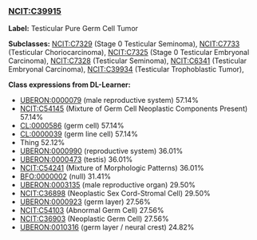 
### [NCIT:C39915](http://purl.obolibrary.org/obo/NCIT_C39915)
**Label:** Testicular Pure Germ Cell Tumor

**Subclasses:** [NCIT:C7329](http://purl.obolibrary.org/obo/NCIT_C7329) (Stage 0 Testicular Seminoma), [NCIT:C7733](http://purl.obolibrary.org/obo/NCIT_C7733) (Testicular Choriocarcinoma), [NCIT:C7325](http://purl.obolibrary.org/obo/NCIT_C7325) (Stage 0 Testicular Embryonal Carcinoma), [NCIT:C7328](http://purl.obolibrary.org/obo/NCIT_C7328) (Testicular Seminoma), [NCIT:C6341](http://purl.obolibrary.org/obo/NCIT_C6341) (Testicular Embryonal Carcinoma), [NCIT:C39934](http://purl.obolibrary.org/obo/NCIT_C39934) (Testicular Trophoblastic Tumor), 

**Class expressions from DL-Learner:**

- [UBERON:0000079](http://purl.obolibrary.org/obo/UBERON_0000079) (male reproductive system) 57.14%
- [NCIT:C54145](http://purl.obolibrary.org/obo/NCIT_C54145) (Mixture of Germ Cell Neoplastic Components Present) 57.14%
- [CL:0000586](http://purl.obolibrary.org/obo/CL_0000586) (germ cell) 57.14%
- [CL:0000039](http://purl.obolibrary.org/obo/CL_0000039) (germ line cell) 57.14%
- Thing 52.12%
- [UBERON:0000990](http://purl.obolibrary.org/obo/UBERON_0000990) (reproductive system) 36.01%
- [UBERON:0000473](http://purl.obolibrary.org/obo/UBERON_0000473) (testis) 36.01%
- [NCIT:C54241](http://purl.obolibrary.org/obo/NCIT_C54241) (Mixture of Morphologic Patterns) 36.01%
- [BFO:0000002](http://purl.obolibrary.org/obo/BFO_0000002) (null) 31.41%
- [UBERON:0003135](http://purl.obolibrary.org/obo/UBERON_0003135) (male reproductive organ) 29.50%
- [NCIT:C36898](http://purl.obolibrary.org/obo/NCIT_C36898) (Neoplastic Sex Cord-Stromal Cell) 29.50%
- [UBERON:0000923](http://purl.obolibrary.org/obo/UBERON_0000923) (germ layer) 27.56%
- [NCIT:C54103](http://purl.obolibrary.org/obo/NCIT_C54103) (Abnormal Germ Cell) 27.56%
- [NCIT:C36903](http://purl.obolibrary.org/obo/NCIT_C36903) (Neoplastic Germ Cell) 27.56%
- [UBERON:0010316](http://purl.obolibrary.org/obo/UBERON_0010316) (germ layer / neural crest) 24.82%



